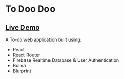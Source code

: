 # To Doo Doo
## [Live Demo](https://to-doo-doo.netlify.com)
A To-do web application built using:
- React
- React Router
- Firebase Realtime Database & User Authentication
- Bulma
- Blurprint 
